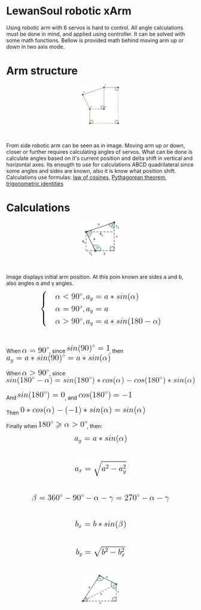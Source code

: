 # LewanSoul robotic xArm

Using robotic arm with 6 servos is hard to control. All angle calculations must be done in mind, and applied using controller. It can be solved with some math functions. Bellow is provided math behind moving arm up or down in two axis mode.

# Arm structure

<p align="center">
  <img src="./docs/images/shape_1.png" width="20%" height="20%">
</p>
<br/>

From side robotic arm can be seen as in image. Moving arm up or down, closer or further requires calculating angles of servos. What can be done is calculate angles based on it's current position and delta shift in vertical and horizontal axes. Its enougth to use for calculations ABCD quadrilateral since some angles and sides are known, also it is know what position shift. Calculations use formulas: [law of cosines](https://en.wikipedia.org/wiki/Law_of_cosines), [Pythagorean theorem](https://en.wikipedia.org/wiki/Pythagorean_theorem), [trigonometric identities](https://en.wikipedia.org/wiki/List_of_trigonometric_identities)

# Calculations

<p align="center">
  <img src="./docs/images/shape_2.png" width="20%" height="20%">
</p>
<br/>

Image displays initial arm position. At this poin known are sides a and b, also angles α and γ angles.

<p align="center">
  <img src="./docs/images/function_a.png">
</p>
<br/>

When <img src="./docs/images/function_h.png">, since <img src="./docs/images/function_b.png">, then <img src="./docs/images/function_c.png">

When <img src="./docs/images/function_i.png">, since <img src="./docs/images/function_d.png">

And <img src="./docs/images/function_e.png">, and <img src="./docs/images/function_f.png">

Then <img src="./docs/images/function_g.png">

Finally when <img src="./docs/images/function_j.png">, then:
<p align="center">
  <img src="./docs/images/function_k.png">
</p>
<br/>
<p align="center">
  <img src="./docs/images/function_l.png">
</p>
<br/>
<p align="center">
  <img src="./docs/images/function_m.png">
</p>
<br/>
<p align="center">
  <img src="./docs/images/function_n.png">
</p>
<br/>
<p align="center">
  <img src="./docs/images/function_o.png">
</p>
<br/>

<p align="center">
  <img src="./docs/images/shape_3.png" width="20%" height="20%">
</p>
<br/>
